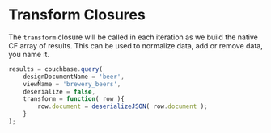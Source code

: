 # Transform Closures

The `transform` closure will be called in each iteration as we build the native CF array of results. This can be used to normalize data, add or remove data, you name it.

```javascript
results = couchbase.query(
    designDocumentName = 'beer', 
    viewName = 'brewery_beers', 
    deserialize = false,
    transform = function( row ){
        row.document = deserializeJSON( row.document );
    }
);
```

